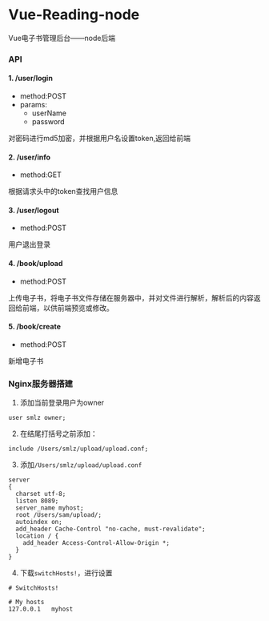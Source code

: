 # Vue-Reading-node
Vue电子书管理后台——node后端

### API
#### 1. /user/login
- method:POST
- params:
  - userName
  - password
  
对密码进行md5加密，并根据用户名设置token,返回给前端

#### 2. /user/info
- method:GET 

根据请求头中的token查找用户信息

#### 3. /user/logout
- method:POST 

用户退出登录

#### 4. /book/upload
- method:POST 

上传电子书，将电子书文件存储在服务器中，并对文件进行解析，解析后的内容返回给前端，以供前端预览或修改。

#### 5. /book/create 
- method:POST 

新增电子书

### Nginx服务器搭建
1. 添加当前登录用户为owner
```
user smlz owner;
```
2. 在结尾打括号之前添加：
```
include /Users/smlz/upload/upload.conf;
```
3. 添加`/Users/smlz/upload/upload.conf`
```
server
{ 
  charset utf-8;
  listen 8089;
  server_name myhost;
  root /Users/sam/upload/;
  autoindex on;
  add_header Cache-Control "no-cache, must-revalidate";
  location / { 
    add_header Access-Control-Allow-Origin *;
  }
}
```
4. 下载`switchHosts!`，进行设置
```
# SwitchHosts!

# My hosts
127.0.0.1	myhost
```
